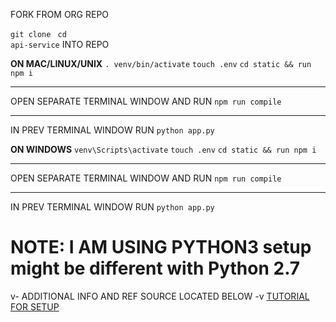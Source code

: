 FORK FROM ORG REPO

<code>git clone <CLONE FORKED LOCAL REPO></code>
<code>cd api-service</code> INTO REPO

**ON MAC/LINUX/UNIX**
<code>. venv/bin/activate</code>
<code>touch .env</code>
<code>cd static && run npm i</code>
<hr/>
OPEN SEPARATE TERMINAL WINDOW AND RUN
<code>npm run compile</code>
<hr/>
IN PREV TERMINAL WINDOW RUN
<code>python app.py</code>



**ON WINDOWS**
<code>venv\Scripts\activate</code>
<code>touch .env</code>
<code>cd static && run npm i</code>
<hr/>
OPEN SEPARATE TERMINAL WINDOW AND RUN
<code>npm run compile</code>
<hr/>
IN PREV TERMINAL WINDOW RUN
<code>python app.py</code>


<br/>
<h1>NOTE: I AM USING PYTHON3 setup might be different with Python 2.7</h1>

<p style="display: inline; position: relative; text-align: center">v- ADDITIONAL INFO AND REF SOURCE LOCATED BELOW -v</p>
<a href="http://flask.pocoo.org/docs/dev/installation/#install-create-env">TUTORIAL FOR SETUP</a>
